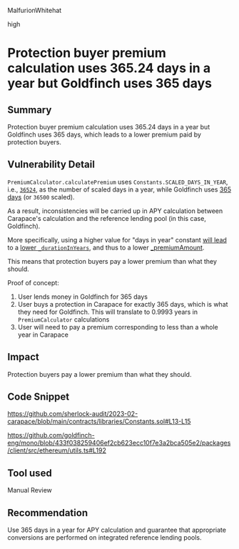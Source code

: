 MalfurionWhitehat

high

# Protection buyer premium calculation uses 365.24 days in a year but Goldfinch uses 365 days

## Summary

Protection buyer premium calculation uses 365.24 days in a year but Goldfinch uses 365 days, which leads to a lower premium paid by protection buyers.

## Vulnerability Detail

`PremiumCalculator.calculatePremium` uses `Constants.SCALED_DAYS_IN_YEAR`, i.e., [`36524`](https://github.com/sherlock-audit/2023-02-carapace/blob/main/contracts/libraries/Constants.sol#L13-L15
), as the number of scaled days in a year, while Goldfinch uses [365 days](https://github.com/goldfinch-eng/mono/commit/433f038259406ef2cb623ecc10f7e3a2bca505e2#diff-490f3e1fd3f3fed361670c128ed3374c07354aaf62631b46c6ad720de386d79b) (or `36500` scaled).

As a result, inconsistencies will be carried up in APY calculation between Carapace's calculation and the reference lending pool (in this case, Goldfinch).

More specifically, using a higher value for "days in year" constant [will lead](https://github.com/sherlock-audit/2023-02-carapace/blob/main/contracts/core/PremiumCalculator.sol#L157-L170) to a [lower `_durationInYears`](https://github.com/sherlock-audit/2023-02-carapace/blob/main/contracts/core/PremiumCalculator.sol#L57-L60), and thus to a lower [_premiumAmount](https://github.com/sherlock-audit/2023-02-carapace/blob/main/contracts/core/PremiumCalculator.sol#L81-L84). 

This means that protection buyers pay a lower premium than what they should. 

Proof of concept:
1. User lends money in Goldfinch for 365 days
2. User buys a protection in Carapace for exactly 365 days, which is what they need for Goldfinch. This will translate to 0.9993 years in `PremiumCalculator` calculations
3. User will need to pay a premium corresponding to less than a whole year in Carapace

## Impact

Protection buyers pay a lower premium than what they should.

## Code Snippet

https://github.com/sherlock-audit/2023-02-carapace/blob/main/contracts/libraries/Constants.sol#L13-L15

https://github.com/goldfinch-eng/mono/blob/433f038259406ef2cb623ecc10f7e3a2bca505e2/packages/client/src/ethereum/utils.ts#L192

## Tool used

Manual Review

## Recommendation

Use 365 days in a year for APY calculation and guarantee that appropriate conversions are performed on integrated reference lending pools.
